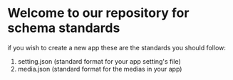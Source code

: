 # Welcome to our repository for schema standards 

if you wish to create a new app these are the standards you should follow:

1. setting.json (standard format for your app setting's file)
1. media.json  (standard format for the medias in your app)
